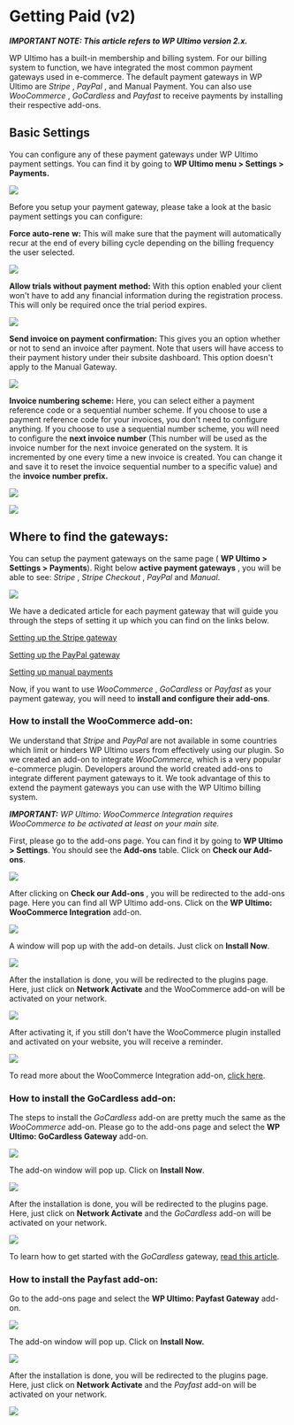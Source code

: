 # Getting Paid (v2)

_**IMPORTANT NOTE: This article refers to WP Ultimo version 2.x.**_

WP Ultimo has a built-in membership and billing system. For our billing system to function, we have integrated the most common payment gateways used in e-commerce. The default payment gateways in WP Ultimo are _Stripe_ , _PayPal_ , and Manual Payment. You can also use _WooCommerce_ , _GoCardless_ and _Payfast_ to receive payments by installing their respective add-ons.

## Basic Settings

You can configure any of these payment gateways under WP Ultimo payment settings. You can find it by going to **WP Ultimo menu > Settings > Payments.**

![](assets/images/546e7db0.png)

Before you setup your payment gateway, please take a look at the basic payment settings you can configure:

**Force auto-rene** **w:** This will make sure that the payment will automatically recur at the end of every billing cycle depending on the billing frequency the user selected.

![](assets/images/7babc171.png)

**Allow trials without payment** **method:** With this option enabled your client won't have to add any financial information during the registration process. This will only be required once the trial period expires.

![](assets/images/66c4e30f.png)

**Send invoice on payment confirmation:** This gives you an option whether or not to send an invoice after payment. Note that users will have access to their payment history under their subsite dashboard. This option doesn't apply to the Manual Gateway.

![](assets/images/02f3f672.png)

**Invoice numbering scheme:** Here, you can select either a payment reference code or a sequential number scheme. If you choose to use a payment reference code for your invoices, you don't need to configure anything. If you choose to use a sequential number scheme, you will need to configure the **next invoice number** (This number will be used as the invoice number for the next invoice generated on the system. It is incremented by one every time a new invoice is created. You can change it and save it to reset the invoice sequential number to a specific value) and the **invoice number prefix.**

![](assets/images/54a2881d.png)

![](assets/images/db1e11c1.png)

## Where to find the gateways:

You can setup the payment gateways on the same page ( **WP Ultimo > Settings > Payments**). Right below **active payment gateways** , you will be able to see: _Stripe_ , _Stripe_ _Checkout_ , _PayPal_ and _Manual_.

![](assets/images/2b2cdee3.png)

We have a dedicated article for each payment gateway that will guide you through the steps of setting it up which you can find on the links below.

[Setting up the Stripe gateway](https://help.wpultimo.com/article/428-setting-up-the-stripe-gateway)

[Setting up the PayPal gateway](https://help.wpultimo.com/article/429-setting-up-the-paypal-gateway)[ ](https://help.wpultimo.com/article/271-how-to-integrate-with-paypal)

[Setting up manual payments](https://help.wpultimo.com/article/427-setting-up-manual-payments)

Now, if you want to use _WooCommerce_ , _GoCardless_ or _Payfast_ as your payment gateway, you will need to **install and configure their add-ons**.

### How to install the WooCommerce add-on:

We understand that _Stripe_ and _PayPal_ are not available in some countries which limit or hinders WP Ultimo users from effectively using our plugin. So we created an add-on to integrate _WooCommerce,_ which is a very popular e-commerce plugin. Developers around the world created add-ons to integrate different payment gateways to it. We took advantage of this to extend the payment gateways you can use with the WP Ultimo billing system.

_**IMPORTANT:** WP Ultimo: WooCommerce Integration requires WooCommerce to be activated at least on your main site._

First, please go to the add-ons page. You can find it by going to **WP Ultimo > Settings**. You should see the **Add-ons** table. Click on **Check our Add-ons**.

![](assets/images/286eb379.png)

After clicking on **Check our Add-ons** , you will be redirected to the add-ons page. Here you can find all WP Ultimo add-ons. Click on the **WP Ultimo: WooCommerce Integration** add-on.

![](assets/images/1cbeb446.png)

A window will pop up with the add-on details. Just click on **Install Now**.

![](assets/images/dcd34ac2.png)

After the installation is done, you will be redirected to the plugins page. Here, just click on **Network Activate** and the WooCommerce add-on will be activated on your network.

![](assets/images/3871dcf8.png)

After activating it, if you still don't have the WooCommerce plugin installed and activated on your website, you will receive a reminder.

![](assets/images/1420611a.png)

To read more about the WooCommerce Integration add-on, [click here](https://help.wpultimo.com/article/430-setting-up-the-woocommerce-integration).

### How to install the GoCardless add-on:

The steps to install the _GoCardless_ add-on are pretty much the same as the _WooCommerce_ add-on. Please go to the add-ons page and select the **WP Ultimo: GoCardless Gateway** add-on.

![](assets/images/1cbeb446.png)

The add-on window will pop up. Click on **Install Now**.

![](assets/images/5b99886a.png)

After the installation is done, you will be redirected to the plugins page. Here, just click on **Network Activate** and the _GoCardless_ add-on will be activated on your network.

![](assets/images/c335190a.png)

To learn how to get started with the _GoCardless_ gateway, [read this article](https://help.wpultimo.com/article/341-getting-started-with-the-gocardless-payment-gateway).

### How to install the Payfast add-on:

Go to the add-ons page and select the **WP Ultimo: Payfast Gateway** add-on.

![](assets/images/1cbeb446.png)

The add-on window will pop up. Click on **Install Now.**

![](assets/images/2d556fc3.png)

After the installation is done, you will be redirected to the plugins page. Here, just click on **Network Activate** and the _Payfast_ add-on will be activated on your network.

![](assets/images/8c41cda5.png)
